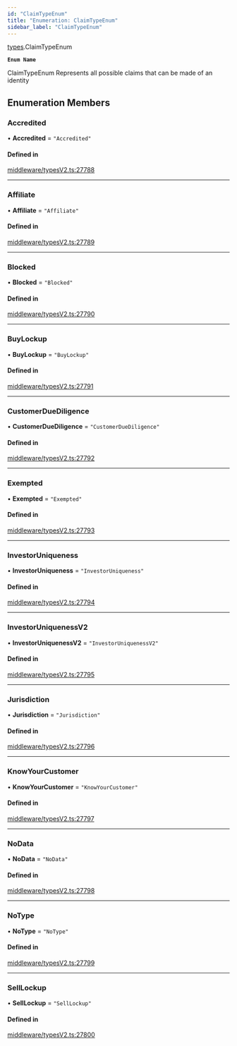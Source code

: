 ```yaml
---
id: "ClaimTypeEnum"
title: "Enumeration: ClaimTypeEnum"
sidebar_label: "ClaimTypeEnum"
---
```


[types](../../../modules/Types/Types.md).ClaimTypeEnum

**`Enum Name`**

 ClaimTypeEnum
 Represents all possible claims that can be made of an identity

## Enumeration Members

### Accredited

• **Accredited** = ``"Accredited"``

#### Defined in

[middleware/typesV2.ts:27788](https://github.com/F-OBrien/polymesh-sdk/blob/012f1745/src/middleware/typesV2.ts#L27788)

___

### Affiliate

• **Affiliate** = ``"Affiliate"``

#### Defined in

[middleware/typesV2.ts:27789](https://github.com/F-OBrien/polymesh-sdk/blob/012f1745/src/middleware/typesV2.ts#L27789)

___

### Blocked

• **Blocked** = ``"Blocked"``

#### Defined in

[middleware/typesV2.ts:27790](https://github.com/F-OBrien/polymesh-sdk/blob/012f1745/src/middleware/typesV2.ts#L27790)

___

### BuyLockup

• **BuyLockup** = ``"BuyLockup"``

#### Defined in

[middleware/typesV2.ts:27791](https://github.com/F-OBrien/polymesh-sdk/blob/012f1745/src/middleware/typesV2.ts#L27791)

___

### CustomerDueDiligence

• **CustomerDueDiligence** = ``"CustomerDueDiligence"``

#### Defined in

[middleware/typesV2.ts:27792](https://github.com/F-OBrien/polymesh-sdk/blob/012f1745/src/middleware/typesV2.ts#L27792)

___

### Exempted

• **Exempted** = ``"Exempted"``

#### Defined in

[middleware/typesV2.ts:27793](https://github.com/F-OBrien/polymesh-sdk/blob/012f1745/src/middleware/typesV2.ts#L27793)

___

### InvestorUniqueness

• **InvestorUniqueness** = ``"InvestorUniqueness"``

#### Defined in

[middleware/typesV2.ts:27794](https://github.com/F-OBrien/polymesh-sdk/blob/012f1745/src/middleware/typesV2.ts#L27794)

___

### InvestorUniquenessV2

• **InvestorUniquenessV2** = ``"InvestorUniquenessV2"``

#### Defined in

[middleware/typesV2.ts:27795](https://github.com/F-OBrien/polymesh-sdk/blob/012f1745/src/middleware/typesV2.ts#L27795)

___

### Jurisdiction

• **Jurisdiction** = ``"Jurisdiction"``

#### Defined in

[middleware/typesV2.ts:27796](https://github.com/F-OBrien/polymesh-sdk/blob/012f1745/src/middleware/typesV2.ts#L27796)

___

### KnowYourCustomer

• **KnowYourCustomer** = ``"KnowYourCustomer"``

#### Defined in

[middleware/typesV2.ts:27797](https://github.com/F-OBrien/polymesh-sdk/blob/012f1745/src/middleware/typesV2.ts#L27797)

___

### NoData

• **NoData** = ``"NoData"``

#### Defined in

[middleware/typesV2.ts:27798](https://github.com/F-OBrien/polymesh-sdk/blob/012f1745/src/middleware/typesV2.ts#L27798)

___

### NoType

• **NoType** = ``"NoType"``

#### Defined in

[middleware/typesV2.ts:27799](https://github.com/F-OBrien/polymesh-sdk/blob/012f1745/src/middleware/typesV2.ts#L27799)

___

### SellLockup

• **SellLockup** = ``"SellLockup"``

#### Defined in

[middleware/typesV2.ts:27800](https://github.com/F-OBrien/polymesh-sdk/blob/012f1745/src/middleware/typesV2.ts#L27800)
